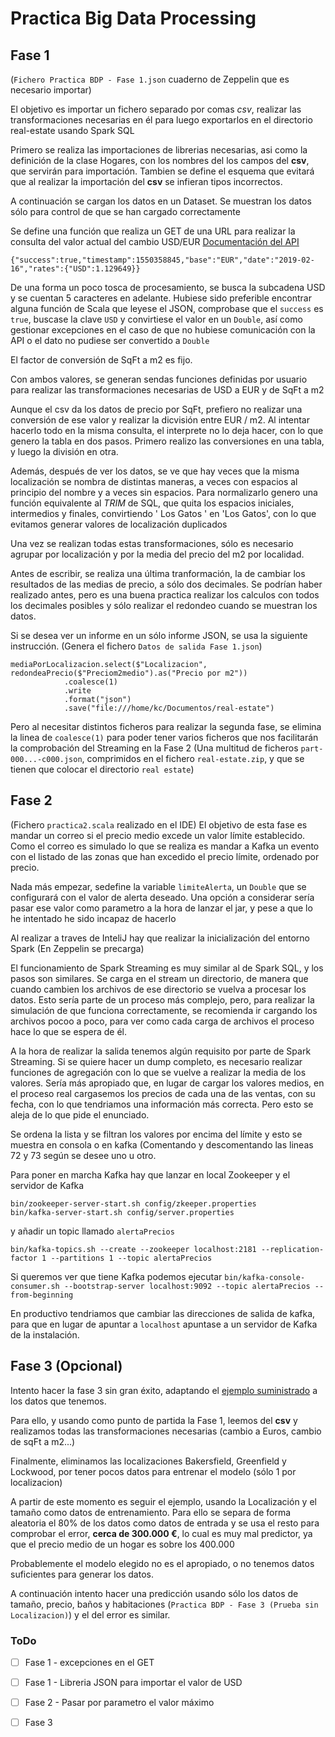 # Practica Big Data Processing

## Fase 1

(`Fichero Practica BDP - Fase 1.json` cuaderno de Zeppelin que es necesario importar)

El objetivo es importar un fichero separado por comas *csv*, realizar las transformaciones necesarias en él para luego exportarlos en el directorio real-estate usando Spark SQL

Primero se realiza las importaciones de librerias necesarias, asi como la definición de la clase Hogares, con los nombres del los campos del **csv**, que servirán para importación. Tambien se define el esquema que evitará que al realizar la importación del **csv** se infieran tipos incorrectos.

A continuación se cargan los datos en un Dataset. Se muestran los datos sólo para control de que se han cargado correctamente

Se define una función que realiza un GET de una URL para realizar la consulta del valor actual del cambio USD/EUR [Documentación del API](https://fixer.io/documentation)

`{"success":true,"timestamp":1550358845,"base":"EUR","date":"2019-02-16","rates":{"USD":1.129649}}`

De una forma un poco tosca de procesamiento, se busca la subcadena USD y se cuentan 5 caracteres en adelante. Hubiese sido preferible encontrar alguna función de Scala que leyese el JSON, comprobase que el `success` es `true`, buscase la clave `USD` y convirtiese el valor en un `Double`, así como gestionar excepciones en el caso de que no hubiese comunicación con la API o el dato no pudiese ser convertido a `Double`

El factor de conversión de SqFt a m2 es fijo.

Con ambos valores, se generan sendas funciones definidas por usuario para realizar las transformaciones necesarias de USD a EUR y de SqFt a m2

Aunque el csv da los datos de precio por SqFt, prefiero no realizar una conversión de ese valor y realizar la dicvisión entre EUR / m2. Al intentar hacerlo todo en la misma consulta, el interprete no lo deja hacer, con lo que genero la tabla en dos pasos. Primero realizo las conversiones en una tabla, y luego la división en otra.

Además, después de ver los datos, se ve que hay veces que la misma localización se nombra de distintas maneras, a veces con espacios al principio del nombre y a veces sin espacios. Para normalizarlo genero una función equivalente al *TRIM* de SQL, que quita los espacios iniciales, intermedios y finales, convirtiendo '   Los    Gatos  ' en 'Los Gatos', con lo que evitamos generar valores de localización duplicados

Una vez se realizan todas estas transformaciones, sólo es necesario agrupar por localización y por la media del precio del m2 por localidad.

Antes de escribir, se realiza una última tranformación, la de cambiar los resultados de las medias de precio, a sólo dos decimales. Se podrían haber realizado antes, pero es una buena practica realizar los calculos con todos los decimales posibles y sólo realizar el redondeo cuando se muestran los datos.

Si se desea ver un informe en un sólo informe JSON, se usa la siguiente instrucción. (Genera el fichero `Datos de salida Fase 1.json`)
```
mediaPorLocalizacion.select($"Localizacion", redondeaPrecio($"Preciom2medio").as("Precio por m2"))
            .coalesce(1)
            .write
            .format("json")
            .save("file:///home/kc/Documentos/real-estate")
```
Pero al necesitar distintos ficheros para realizar la segunda fase, se elimina la linea de `coalesce(1)` para poder tener varios ficheros que nos facilitarán la comprobación del Streaming en la Fase 2 (Una multitud de ficheros `part-000...-c000.json`, comprimidos en el fichero `real-estate.zip`, y que se tienen que colocar el directorio `real estate`)

## Fase 2
(Fichero `practica2.scala` realizado en el IDE)
El objetivo de esta fase es mandar un correo si el precio medio excede un valor límite establecido. Como el correo es simulado lo que se realiza es mandar a Kafka un evento con el listado de las zonas que han excedido el precio límite, ordenado por precio.

Nada más empezar, sedefine la variable `limiteAlerta`, un `Double` que se configurará con el valor de alerta deseado. Una opción a considerar sería pasar ese valor como parametro a la hora de lanzar el jar, y pese a que lo he intentado he sido incapaz de hacerlo

Al realizar a traves de InteliJ hay que realizar la inicialización del entorno Spark (En Zeppelin se precarga)

El funcionamiento de Spark Streaming es muy similar al de Spark SQL, y los pasos son similares. Se carga en el stream un directorio, de manera que cuando cambien los archivos de ese directorio se vuelva a procesar los datos. Esto sería parte de un proceso más complejo, pero, para realizar la simulación de que funciona correctamente, se recomienda ir cargando los archivos pocoo a poco, para ver como cada carga de archivos el proceso hace lo que se espera de él.

A la hora de realizar la salida tenemos algún requisito por parte de Spark Streaming. Si se quiere hacer un dump completo, es necesario realizar funciones de agregación con lo que se vuelve a realizar la media de los valores. Sería más apropiado que, en lugar de cargar los valores medios, en el proceso real cargasemos los precios de cada una de las ventas, con su fecha, con lo que tendriamos una información más correcta. Pero esto se aleja de lo que pide el enunciado.

Se ordena la lista y se filtran los valores por encima del límite y esto se muestra en consola o en kafka (Comentando y descomentando las lineas 72 y 73 según se desee uno u otro.

Para poner en marcha Kafka hay que lanzar en local Zookeeper y el servidor de Kafka

```
bin/zookeeper-server-start.sh config/zkeeper.properties
bin/kafka-server-start.sh config/server.properties
```

y añadir un topic llamado `alertaPrecios`

`bin/kafka-topics.sh --create --zookeeper localhost:2181 --replication-factor 1 --partitions 1 --topic alertaPrecios`

Si queremos ver que tiene Kafka podemos ejecutar 
`bin/kafka-console-consumer.sh --bootstrap-server localhost:9092 --topic alertaPrecios --from-beginning`

En productivo tendriamos que cambiar las direcciones de salida de kafka, para que en lugar de apuntar a `localhost` apuntase a un servidor de Kafka de la instalación.

## Fase 3 (Opcional)

Intento hacer la fase 3 sin gran éxito, adaptando el [ejemplo suministrado](https://blog.scalac.io/scala-spark-ml.html) a los datos que tenemos. 

Para ello, y usando como punto de partida la Fase 1, leemos del **csv** y realizamos todas las transformaciones necesarias (cambio a Euros, cambio de sqFt a m2...)

Finalmente, eliminamos las localizaciones Bakersfield, Greenfield y Lockwood, por tener pocos datos para entrenar el modelo (sólo 1 por localizacion)

A partir de este momento es seguir el ejemplo, usando la Localización y el tamaño como datos de entrenamiento. Para ello se separa de forma aleatoria el 80% de los datos como datos de entrada y se usa el resto para comprobar el error, **cerca de 300.000 €**, lo cual es muy mal predictor, ya que el precio medio de un hogar es sobre los 400.000

Probablemente el modelo elegido no es el apropiado, o no tenemos datos suficientes para generar los datos.

A continuación intento hacer una predicción usando sólo los datos de tamaño, precio, baños y habitaciones (`Practica BDP - Fase 3 (Prueba sin Localizacion)`) y el del error es similar.






### ToDo

- [ ] Fase 1 - excepciones en el GET
- [ ] Fase 1 - Libreria JSON para importar el valor de USD
- [ ] Fase 2 - Pasar por parametro el valor máximo
- [ ] Fase 3


